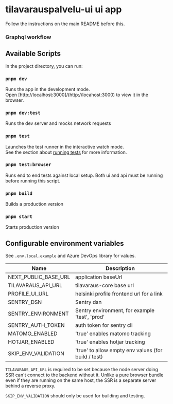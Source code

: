 # tilavarauspalvelu-ui ui app

Follow the instructions on the main README before this.

### Graphql workflow

## Available Scripts

In the project directory, you can run:

### `pnpm dev`

Runs the app in the development mode.\
Open [http://localhost:3000]/(http://locahost:3000) to view it in the browser.

### `pnpm dev:test`

Runs the dev server and mocks network requests

### `pnpm test`

Launches the test runner in the interactive watch mode.\
See the section about [running tests](https://facebook.github.io/create-react-app/docs/running-tests) for more information.

### `pnpm test:browser`

Runs end to end tests against local setup. Both ui and api must be running before running this script.

### `pnpm build`

Builds a production version

### `pnpm start`

Starts production version

## Configurable environment variables

See `.env.local.example` and Azure DevOps library for values.

| Name                 | Description                                         |
| -------------------- | --------------------------------------------------- |
| NEXT_PUBLIC_BASE_URL | application baseUrl                                 |
| TILAVARAUS_API_URL   | tilavaraus-core base url                            |
| PROFILE_UI_URL       | helsinki profile frontend url for a link            |
| SENTRY_DSN           | Sentry dsn                                          |
| SENTRY_ENVIRONMENT   | Sentry environment, for example 'test', 'prod'      |
| SENTRY_AUTH_TOKEN    | auth token for sentry cli                           |
| MATOMO_ENABLED       | 'true' enables matomo tracking                      |
| HOTJAR_ENABLED       | 'true' enables hotjar tracking                      |
| SKIP_ENV_VALIDATION  | 'true' to allow empty env values (for build / test) |

`TILAVARAUS_API_URL` is required to be set because the node server doing SSR can't connect to the backend without it.
Unlike a pure browser bundle even if they are running on the same host, the SSR is a separate server behind a reverse proxy.

`SKIP_ENV_VALIDATION` should only be used for building and testing.
